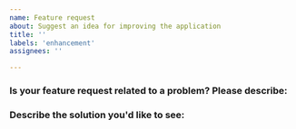 ```yaml
---
name: Feature request
about: Suggest an idea for improving the application
title: ''
labels: 'enhancement'
assignees: ''

---
```


### Is your feature request related to a problem? Please describe:
<!-- A clear and concise description of what the problem is. Ex. I'm always frustrated when [...] -->

### Describe the solution you'd like to see:
<!-- A clear and concise description of what you want to happen. -->